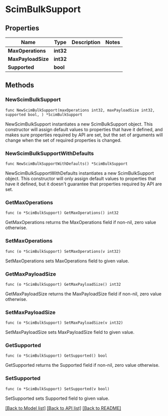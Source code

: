 # ScimBulkSupport

## Properties

Name | Type | Description | Notes
------------ | ------------- | ------------- | -------------
**MaxOperations** | **int32** |  | 
**MaxPayloadSize** | **int32** |  | 
**Supported** | **bool** |  | 

## Methods

### NewScimBulkSupport

`func NewScimBulkSupport(maxOperations int32, maxPayloadSize int32, supported bool, ) *ScimBulkSupport`

NewScimBulkSupport instantiates a new ScimBulkSupport object.
This constructor will assign default values to properties that have it defined,
and makes sure properties required by API are set, but the set of arguments
will change when the set of required properties is changed.

### NewScimBulkSupportWithDefaults

`func NewScimBulkSupportWithDefaults() *ScimBulkSupport`

NewScimBulkSupportWithDefaults instantiates a new ScimBulkSupport object.
This constructor will only assign default values to properties that have it defined,
but it doesn't guarantee that properties required by API are set.

### GetMaxOperations

`func (o *ScimBulkSupport) GetMaxOperations() int32`

GetMaxOperations returns the MaxOperations field if non-nil, zero value otherwise.

### SetMaxOperations

`func (o *ScimBulkSupport) SetMaxOperations(v int32)`

SetMaxOperations sets MaxOperations field to given value.

### GetMaxPayloadSize

`func (o *ScimBulkSupport) GetMaxPayloadSize() int32`

GetMaxPayloadSize returns the MaxPayloadSize field if non-nil, zero value otherwise.

### SetMaxPayloadSize

`func (o *ScimBulkSupport) SetMaxPayloadSize(v int32)`

SetMaxPayloadSize sets MaxPayloadSize field to given value.

### GetSupported

`func (o *ScimBulkSupport) GetSupported() bool`

GetSupported returns the Supported field if non-nil, zero value otherwise.

### SetSupported

`func (o *ScimBulkSupport) SetSupported(v bool)`

SetSupported sets Supported field to given value.


[[Back to Model list]](../README.md#documentation-for-models) [[Back to API list]](../README.md#documentation-for-api-endpoints) [[Back to README]](../README.md)



